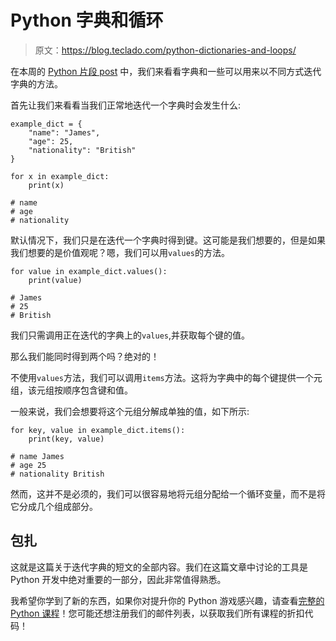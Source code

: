 # Python 字典和循环

> 原文：<https://blog.teclado.com/python-dictionaries-and-loops/>

在本周的 [Python 片段 post](https://blog.teclado.com/tag/python-snippets/) 中，我们来看看字典和一些可以用来以不同方式迭代字典的方法。

首先让我们来看看当我们正常地迭代一个字典时会发生什么:

```
example_dict = {
    "name": "James",
    "age": 25,
    "nationality": "British"
}

for x in example_dict:
    print(x)

# name
# age
# nationality 
```

默认情况下，我们只是在迭代一个字典时得到键。这可能是我们想要的，但是如果我们想要的是价值观呢？嗯，我们可以用`values`的方法。

```
for value in example_dict.values():
	print(value)

# James
# 25
# British 
```

我们只需调用正在迭代的字典上的`values`,并获取每个键的值。

那么我们能同时得到两个吗？绝对的！

不使用`values`方法，我们可以调用`items`方法。这将为字典中的每个键提供一个元组，该元组按顺序包含键和值。

一般来说，我们会想要将这个元组分解成单独的值，如下所示:

```
for key, value in example_dict.items():
    print(key, value)

# name James
# age 25
# nationality British 
```

然而，这并不是必须的，我们可以很容易地将元组分配给一个循环变量，而不是将它分成几个组成部分。

## 包扎

这就是这篇关于迭代字典的短文的全部内容。我们在这篇文章中讨论的工具是 Python 开发中绝对重要的一部分，因此非常值得熟悉。

我希望你学到了新的东西，如果你对提升你的 Python 游戏感兴趣，请查看[完整的 Python 课程](https://www.udemy.com/the-complete-python-course/?couponCode=BLOGGER)！您可能还想注册我们的邮件列表，以获取我们所有课程的折扣代码！